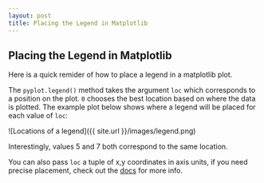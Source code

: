 ```yaml
---
layout: post
title: Placing the Legend in Matplotlib
---
```


Placing the Legend in Matplotlib
------------------

Here is a quick remider of how to place a legend in a matplotlib plot.

The `pyplot.legend()` method takes the argument `loc` which corresponds to a 
position on the plot. `0` chooses the best location based on where
the data is plotted. The example plot below shows where a legend will be placed
for each value of `loc`:


![Locations of a legend]({{ site.url }}/images/legend.png)

Interestingly, values 5 and 7 both correspond to the same location.


You can also pass `loc` a tuple of x,y coordinates in axis units, if you need precise
placement, check out the [docs](http://matplotlib.org/api/pyplot_api.html#matplotlib.pyplot.legend) for more info.



